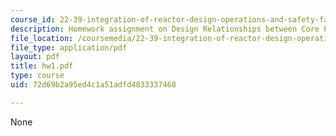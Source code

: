```yaml
---
course_id: 22-39-integration-of-reactor-design-operations-and-safety-fall-2006
description: Homework assignment on Design Relationships between Core Parameters.
file_location: /coursemedia/22-39-integration-of-reactor-design-operations-and-safety-fall-2006/72d69b2a95ed4c1a51adfd4833337468_hw1.pdf
file_type: application/pdf
layout: pdf
title: hw1.pdf
type: course
uid: 72d69b2a95ed4c1a51adfd4833337468

---
```

None